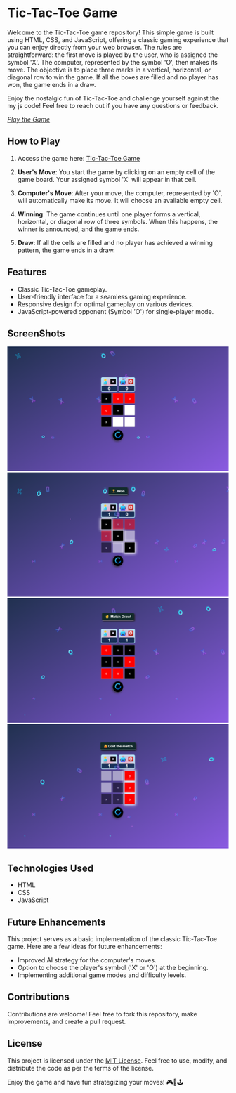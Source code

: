 # Tic-Tac-Toe Game

Welcome to the Tic-Tac-Toe game repository! This simple game is built using HTML, CSS, and JavaScript, offering a classic gaming experience that you can enjoy directly from your web browser. The rules are straightforward: the first move is played by the user, who is assigned the symbol 'X'. The computer, represented by the symbol 'O', then makes its move. The objective is to place three marks in a vertical, horizontal, or diagonal row to win the game. If all the boxes are filled and no player has won, the game ends in a draw.

Enjoy the nostalgic fun of Tic-Tac-Toe and challenge yourself against the my js code! Feel free to reach out if you have any questions or feedback.

*[Play the Game](https://nithishgitsrc.github.io/Tic-tac-toe/)*


## How to Play
1. Access the game here: [Tic-Tac-Toe Game](https://nithishgitsrc.github.io/Tic-tac-toe/)

2.  **User's Move**: You start the game by clicking on an empty cell of the game board. Your assigned symbol 'X' will appear in that cell.

3. **Computer's Move**: After your move, the computer, represented by 'O', will automatically make its move. It will choose an available empty cell.

4. **Winning**: The game continues until one player forms a vertical, horizontal, or diagonal row of three symbols. When this happens, the winner is announced, and the game ends.

5. **Draw**: If all the cells are filled and no player has achieved a winning pattern, the game ends in a draw.


## Features
- Classic Tic-Tac-Toe gameplay.
- User-friendly interface for a seamless gaming experience.
- Responsive design for optimal gameplay on various devices.
- JavaScript-powered opponent (Symbol 'O') for single-player mode.

## ScreenShots
![TIC_TAC_TOE_HOME](screenshots/TIC_TAC_TOE_HOME.png)
![TIC_TAC_TOE_WIN](screenshots/TIC_TAC_TOE_WIN.png)
![TIC_TAC_TOE_DRAW](screenshots/TIC_TAC_TOE_DRAW.png)
![TIC_TAC_TOE_LOST](screenshots/TIC_TAC_TOE_LOST.png)

## Technologies Used

- HTML
- CSS
- JavaScript

## Future Enhancements

This project serves as a basic implementation of the classic Tic-Tac-Toe game. Here are a few ideas for future enhancements:

- Improved AI strategy for the computer's moves.
- Option to choose the player's symbol ('X' or 'O') at the beginning.
- Implementing additional game modes and difficulty levels.

## Contributions

Contributions are welcome! Feel free to fork this repository, make improvements, and create a pull request.

## License

This project is licensed under the [MIT License](LICENSE). Feel free to use, modify, and distribute the code as per the terms of the license.

Enjoy the game and have fun strategizing your moves! 🎮🤖🕹
